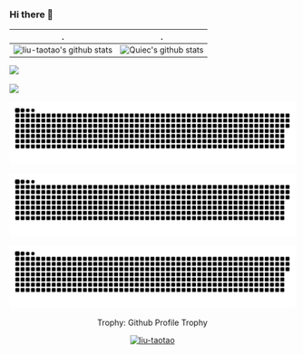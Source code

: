 ### Hi there 👋

<!--
**liu-taotao/liu-taotao** is a ✨ _special_ ✨ repository because its `README.md` (this file) appears on your GitHub profile.

Here are some ideas to get you started:

- 🔭 I’m currently working on ...
- 🌱 I’m currently learning ...
- 👯 I’m looking to collaborate on ...
- 🤔 I’m looking for help with ...
- 💬 Ask me about ...
- 📫 How to reach me: ...
- 😄 Pronouns: ...
- ⚡ Fun fact: ...
-->




| .                                                                                                                                       | .                                                                                                                         |
|-----------------------------------------------------------------------------------------------------------------------------------------|---------------------------------------------------------------------------------------------------------------------------|
| ![liu-taotao's github stats](https://github-readme-stats.vercel.app/api?username=liu-taotao&show_icons=true&theme=radical&include_all_commits=true) | ![Quiec's github stats](https://github-readme-stats.vercel.app/api/top-langs/?username=liu-taotao&theme=radical&layout=compact) |

<img src="https://github-readme-streak-stats.herokuapp.com/?user=liu-taotao"></img>

<!--   profile-green-animate -->
![](./profile-3d-contrib/profile-green-animate.svg)

<!--   grid-snake -->
![](https://github.com/liu-taotao/liu-taotao/blob/output/github-contribution-grid-snake.svg)



<picture>
  <source media="(prefers-color-scheme: dark)" srcset="https://raw.githubusercontent.com/liu-taotao/liu-taotao/output/github-contribution-grid-snake-dark.svg">
  <source media="(prefers-color-scheme: light)" srcset="https://raw.githubusercontent.com/liu-taotao/liu-taotao/output/github-contribution-grid-snake.svg">
  <img alt="github contribution grid snake animation" src="https://raw.githubusercontent.com/liu-taotao/liu-taotao/output/github-contribution-grid-snake.svg">
</picture>



<!-- [![liu-taotao's github activity graph](https://github-readme-activity-graph.cyclic.app/graph?username=liu-taotao&theme=github-compact)](https://github.com/liu-taotao/github-readme-activity-graph) -->
![liu-taotao's github activity graph](https://raw.githubusercontent.com/liu-taotao/liu-taotao/output/github-contribution-grid-snake.svg)



<div align="center">
<summary>Trophy: Github Profile Trophy</summary>
</div>

<p align="center"> 
<a href="https://github.com/ryo-ma/github-profile-trophy"><img src="https://github-profile-trophy.vercel.app/?username=liu-taotao" alt="liu-taotao" /></a>
</p>